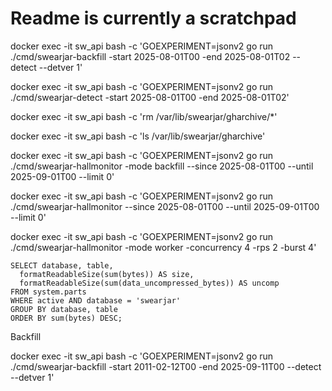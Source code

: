 # Readme is currently a scratchpad

docker exec -it sw_api bash -c 'GOEXPERIMENT=jsonv2 go run ./cmd/swearjar-backfill -start 2025-08-01T00 -end 2025-08-01T02 --detect --detver 1'

docker exec -it sw_api bash -c 'GOEXPERIMENT=jsonv2 go run ./cmd/swearjar-detect -start 2025-08-01T00 -end 2025-08-01T02'

docker exec -it sw_api bash -c 'rm /var/lib/swearjar/gharchive/\*'

docker exec -it sw_api bash -c 'ls /var/lib/swearjar/gharchive'

docker exec -it sw_api bash -c 'GOEXPERIMENT=jsonv2 go run ./cmd/swearjar-hallmonitor -mode backfill --since 2025-08-01T00 --until 2025-09-01T00 --limit 0'

docker exec -it sw_api bash -c 'GOEXPERIMENT=jsonv2 go run ./cmd/swearjar-hallmonitor --since 2025-08-01T00 --until 2025-09-01T00 --limit 0'

docker exec -it sw_api bash -c 'GOEXPERIMENT=jsonv2 go run ./cmd/swearjar-hallmonitor -mode worker -concurrency 4 -rps 2 -burst 4'

```
SELECT database, table,
  formatReadableSize(sum(bytes)) AS size,
  formatReadableSize(sum(data_uncompressed_bytes)) AS uncomp
FROM system.parts
WHERE active AND database = 'swearjar'
GROUP BY database, table
ORDER BY sum(bytes) DESC;
```

Backfill

docker exec -it sw_api bash -c 'GOEXPERIMENT=jsonv2 go run ./cmd/swearjar-backfill -start 2011-02-12T00 -end 2025-09-11T00 --detect --detver 1'
